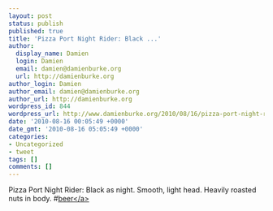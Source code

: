 ```yaml
---
layout: post
status: publish
published: true
title: 'Pizza Port Night Rider: Black ...'
author:
  display_name: Damien
  login: Damien
  email: damien@damienburke.org
  url: http://damienburke.org
author_login: Damien
author_email: damien@damienburke.org
author_url: http://damienburke.org
wordpress_id: 844
wordpress_url: http://www.damienburke.org/2010/08/16/pizza-port-night-rider-black/
date: '2010-08-16 00:05:49 +0000'
date_gmt: '2010-08-16 05:05:49 +0000'
categories:
- Uncategorized
- tweet
tags: []
comments: []
---
```

<p>Pizza Port Night Rider: Black as night. Smooth, light head. Heavily roasted nuts in body.  #<a href="http:&#47;&#47;search.twitter.com&#47;search?q=%23beer" class="aktt_hashtag">beer<&#47;a></p>

